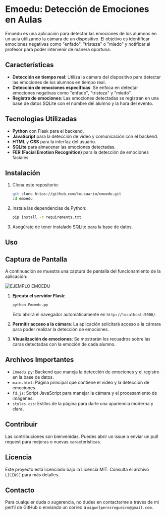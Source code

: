 # Emoedu: Detección de Emociones en Aulas

Emoedu es una aplicación para detectar las emociones de los alumnos en un aula utilizando la cámara de un dispositivo. El objetivo es identificar emociones negativas como "enfado", "tristeza" o "miedo" y notificar al profesor para poder intervenir de manera oportuna.

## Características

- **Detección en tiempo real**: Utiliza la cámara del dispositivo para detectar las emociones de los alumnos en tiempo real.
- **Detección de emociones específicas**: Se enfoca en detectar emociones negativas como "enfado", "tristeza" y "miedo".
- **Registro de emociones**: Las emociones detectadas se registran en una base de datos SQLite con el nombre del alumno y la hora del evento.

## Tecnologías Utilizadas

- **Python** con Flask para el backend.
- **JavaScript** para la detección de video y comunicación con el backend.
- **HTML** y **CSS** para la interfaz del usuario.
- **SQLite** para almacenar las emociones detectadas.
- **FER (Facial Emotion Recognition)** para la detección de emociones faciales.

## Instalación

1. Clona este repositorio:
   ```sh
   git clone https://github.com/tuusuario/emoedu.git
   cd emoedu
   ```

2. Instala las dependencias de Python:
   ```sh
   pip install -r requirements.txt
   ```

3. Asegúrate de tener instalado SQLite para la base de datos.

## Uso

## Captura de Pantalla

A continuación se muestra una captura de pantalla del funcionamiento de la aplicación:

![EJEMPLO EMOEDU](https://github.com/user-attachments/assets/ef635350-146d-4ae0-9aec-36243037485b)


1. **Ejecuta el servidor Flask**:
   ```sh
   python Emoedu.py
   ```

   Esto abrirá el navegador automáticamente en `http://localhost:5000/`.

2. **Permitir acceso a la cámara**: La aplicación solicitará acceso a la cámara para poder realizar la detección de emociones.

3. **Visualización de emociones**: Se mostrarán los recuadros sobre las caras detectadas con la emoción de cada alumno.

## Archivos Importantes

- `Emoedu.py`: Backend que maneja la detección de emociones y el registro en la base de datos.
- `main.html`: Página principal que contiene el video y la detección de emociones.
- `fd.js`: Script JavaScript para manejar la cámara y el procesamiento de imágenes.
- `styles.css`: Estilos de la página para darle una apariencia moderna y clara.

## Contribuir

Las contribuciones son bienvenidas. Puedes abrir un issue o enviar un pull request para mejoras o nuevas características.

## Licencia

Este proyecto está licenciado bajo la Licencia MIT. Consulta el archivo `LICENSE` para más detalles.

## Contacto

Para cualquier duda o sugerencia, no dudes en contactarme a través de mi perfil de GitHub o enviando un correo a `miguelperezregueiro@gmail.com`.

